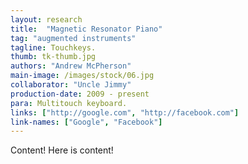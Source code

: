 ```yaml
---
layout: research
title:  "Magnetic Resonator Piano"
tag: "augmented instruments"
tagline: Touchkeys.
thumb: tk-thumb.jpg
authors: "Andrew McPherson"
main-image: /images/stock/06.jpg
collaborator: "Uncle Jimmy"
production-date: 2009 - present
para: Multitouch keyboard.
links: ["http://google.com", "http://facebook.com"]
link-names: ["Google", "Facebook"]
---
```


Content! Here is content!